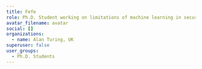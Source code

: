 ```yaml
---
title: Fefe
role: Ph.D. Student working on limitations of machine learning in security
avatar_filename: avatar
social: []
organizations:
  - name: Alan Turing, UK
superuser: false
user_groups:
  - Ph.D. Students
---
```

